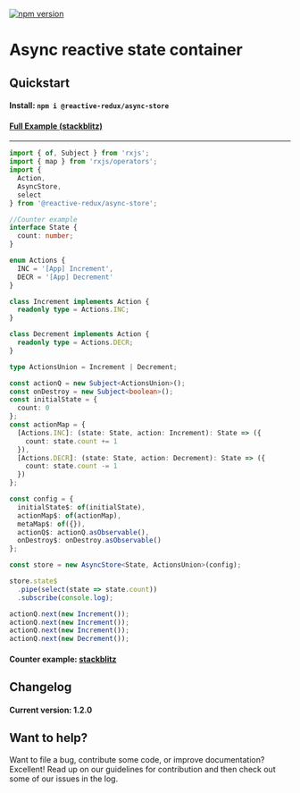 [![npm version](https://badge.fury.io/js/%40reactive-redux%2Fasync-store.svg)](https://badge.fury.io/js/%40reactive-redux%2Fasync-store)

# Async reactive state container

## Quickstart

#### Install: `npm i @reactive-redux/async-store`

#### [Full Example (stackblitz)](https://stackblitz.com/edit/reactive-async-store?embed=1&file=index.ts)

---

```typescript
import { of, Subject } from 'rxjs';
import { map } from 'rxjs/operators';
import {
  Action,
  AsyncStore,
  select
} from '@reactive-redux/async-store';

//Counter example
interface State {
  count: number;
}

enum Actions {
  INC = '[App] Increment',
  DECR = '[App] Decrement'
}

class Increment implements Action {
  readonly type = Actions.INC;
}

class Decrement implements Action {
  readonly type = Actions.DECR;
}

type ActionsUnion = Increment | Decrement;

const actionQ = new Subject<ActionsUnion>();
const onDestroy = new Subject<boolean>();
const initialState = {
  count: 0
};
const actionMap = {
  [Actions.INC]: (state: State, action: Increment): State => ({
    count: state.count += 1
  }),
  [Actions.DECR]: (state: State, action: Decrement): State => ({
    count: state.count -= 1
  })
};

const config = {
  initialState$: of(initialState),
  actionMap$: of(actionMap),
  metaMap$: of({}),
  actionQ$: actionQ.asObservable(),
  onDestroy$: onDestroy.asObservable()
};

const store = new AsyncStore<State, ActionsUnion>(config);

store.state$
  .pipe(select(state => state.count))
  .subscribe(console.log);

actionQ.next(new Increment());
actionQ.next(new Increment());
actionQ.next(new Increment());
actionQ.next(new Decrement());
```

#### Counter example: [stackblitz](https://stackblitz.com/edit/reactive-store-counter?file=index.ts)

## Changelog

#### Current version: 1.2.0

## Want to help?

Want to file a bug, contribute some code, or improve documentation? Excellent! Read up on our
guidelines for contribution and then check out some of our issues in the log.
